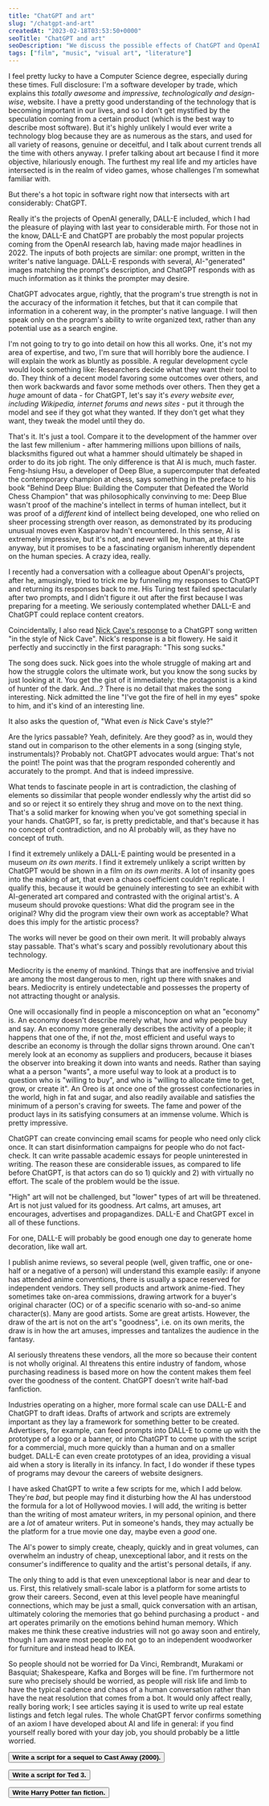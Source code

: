 ```yaml
---
title: "ChatGPT and art"
slug: "/chatgpt-and-art"
createdAt: "2023-02-18T03:53:50+0000"
seoTitle: "ChatGPT and art"
seoDescription: "We discuss the possible effects of ChatGPT and OpenAI's other projects on art."
tags: ["film", "music", "visual art", "literature"]
---
```


I feel pretty lucky to have a Computer Science degree, especially during these times. Full disclosure: I'm a software developer by trade, which explains this _totally awesome_ and _impressive, technologically and design-wise_, website. I have a pretty good understanding of the technology that is becoming important in our lives, and so I don't get mystified by the speculation coming from a certain product (which is the best way to describe most software). But it's highly unlikely I would ever write a technology blog because they are as numerous as the stars, and used for all variety of reasons, genuine or deceitful, and I talk about current trends all the time with others anyway. I prefer talking about art because I find it more objective, hilariously enough. The furthest my real life and my articles have intersected is in the realm of video games, whose challenges I'm somewhat familiar with.

But there's a hot topic in software right now that intersects with art considerably: ChatGPT.

Really it's the projects of OpenAI generally, DALL-E included, which I had the pleasure of playing with last year to considerable mirth. For those not in the know, DALL-E and ChatGPT are probably the most popular projects coming from the OpenAI research lab, having made major headlines in 2022. The inputs of both projects are similar: one prompt, written in the writer's native language. DALL-E responds with several, AI-"generated" images matching the prompt's description, and ChatGPT responds with as much information as it thinks the prompter may desire.

ChatGPT advocates argue, rightly, that the program's true strength is not in the accuracy of the information it fetches, but that it can compile that information in a coherent way, in the prompter's native language. I will then speak only on the program's ability to write organized text, rather than any potential use as a search engine.

I'm not going to try to go into detail on how this all works. One, it's not my area of expertise, and two, I'm sure that will horribly bore the audience. I will explain the work as bluntly as possible. A regular development cycle would look something like: Researchers decide what they want their tool to do. They think of a decent model favoring some outcomes over others, and then work backwards and favor some methods over others. Then they get a _huge_ amount of data - for ChatGPT, let's say it's _every website ever, including Wikipedia, internet forums and news sites_ - put it through the model and see if they got what they wanted. If they don't get what they want, they tweak the model until they do.

That's it. It's just a tool. Compare it to the development of the hammer over the last few millenium - after hammering millions upon billions of nails, blacksmiths figured out what a hammer should ultimately be shaped in order to do its job right. The only difference is that AI is much, much faster. Feng-hsiung Hsu, a developer of Deep Blue, a supercomputer that defeated the contemporary champion at chess, says something in the preface to his book "Behind Deep Blue: Building the Computer that Defeated the World Chess Champion" that was philosophically convinving to me: Deep Blue wasn't proof of the machine's intellect in terms of human intellect, but it was proof of a _different_ kind of intellect being developed, one who relied on sheer processing strength over reason, as demonstrated by its producing unusual moves even Kasparov hadn't encountered. In this sense, AI is extremely impressive, but it's not, and never will be, human, at this rate anyway, but it promises to be a fascinating organism inherently dependent on the human species. A crazy idea, really.

I recently had a conversation with a colleague about OpenAI's projects, after he, amusingly, tried to trick me by funneling my responses to ChatGPT and returning its responses back to me. His Turing test failed spectacularly after two prompts, and I didn't figure it out after the first because I was preparing for a meeting. We seriously contemplated whether DALL-E and ChatGPT could replace content creators.

Coincidentally, I also read <a href="https://www.theredhandfiles.com/chat-gpt-what-do-you-think/" target="_blank" rel="noopener noreferrer">Nick Cave's response</a> to a ChatGPT song written "in the style of Nick Cave". Nick's response is a bit flowery. He said it perfectly and succinctly in the first paragraph: "This song sucks."

The song does suck. Nick goes into the whole struggle of making art and how the struggle colors the ultimate work, but you know the song sucks by just looking at it. You get the gist of it immediately: the protagonist is a kind of hunter of the dark. And...? There is no detail that makes the song interesting. Nick admitted the line "I've got the fire of hell in my eyes" spoke to him, and it's kind of an interesting line.

It also asks the question of, "What even _is_ Nick Cave's style?"

Are the lyrics passable? Yeah, definitely. Are they good? as in, would they stand out in comparison to the other elements in a song (singing style, instrumentals)? Probably not. ChatGPT advocates would argue: That's not the point! The point was that the program responded coherently and accurately to the prompt. And that is indeed impressive.

What tends to fascinate people in art is contradiction, the clashing of elements so dissimilar that people wonder endlessly why the artist did so and so or reject it so entirely they shrug and move on to the next thing. That's a solid marker for knowing when you've got something special in your hands. ChatGPT, so far, is pretty predictable, and that's because it has no concept of contradiction, and no AI probably will, as they have no concept of truth.

I find it extremely unlikely a DALL-E painting would be presented in a museum _on its own merits_. I find it extremely unlikely a script written by ChatGPT would be shown in a film _on its own merits_. A lot of insanity goes into the making of art, that even a chaos coefficient couldn't replicate. I qualify this, because it would be genuinely interesting to see an exhibit with AI-generated art compared and contrasted with the original artist's. A museum should provoke questions: What did the program see in the original? Why did the program view their own work as acceptable? What does this imply for the artistic process?

The works will never be good on their own merit. It will probably always stay passable. That's what's scary and possibly revolutionary about this technology.

Mediocrity is the enemy of mankind. Things that are inoffensive and trivial are among the most dangerous to men, right up there with snakes and bears. Mediocrity is entirely undetectable and possesses the property of not attracting thought or analysis.

One will occasionally find in people a misconception on what an "economy" is. An economy doesn't describe merely what, how and why people buy and say. An economy more generally describes the activity of a people; it happens that one of the, if not 
_the_, most efficient and useful ways to describe an economy is through the dollar signs thrown around. One can't merely look at an economy as suppliers and producers, because it biases the observer into breaking it down into wants and needs. Rather than saying what a a person "wants", a more useful way to look at a product is to question who is "willing to buy", and who is "willing to allocate time to get, grow, or create it". An Oreo is at once one of the grossest confectionaries in the world, high in fat and sugar, and also readily available and satisfies the minimum of a person's craving for sweets. The fame and power of the product lays in its satisfying consumers at an immense volume. Which is pretty impressive.

ChatGPT can create convincing email scams for people who need only click once. It can start disinformation campaigns for people who do not fact-check. It can write passable academic essays for people uninterested in writing. The reason these are considerable issues, as compared to life before ChatGPT, is that actors can do so 1) quickly and 2) with virtually no effort. The scale of the problem would be the issue.

"High" art will not be challenged, but "lower" types of art will be threatened. Art is not just valued for its goodness. Art calms, art amuses, art encourages, advertises and propagandizes. DALL-E and ChatGPT excel in all of these functions.

For one, DALL-E will probably be good enough one day to generate home decoration, like wall art.

I publish anime reviews, so several people (well, given traffic, one or one-half or a negative of a person) will understand this example easily: if anyone has attended anime conventions, there is usually a space reserved for independent vendors. They sell products and artwork anime-fied. They sometimes take on-area commissions, drawing artwork for a buyer's original character (OC) or of a specific scenario with so-and-so anime character(s). Many are good artists. Some are great artists. However, the draw of the art is not on the art's "goodness", i.e. on its own merits, the draw is in how the art amuses, impresses and tantalizes the audience in the fantasy.

AI seriously threatens these vendors, all the more so because their content is not wholly original. AI threatens this entire industry of fandom, whose purchasing readiness is based more on how the content makes them feel over the goodness of the content. ChatGPT doesn't write half-bad fanfiction.

Industries operating on a higher, more formal scale can use DALL-E and ChatGPT to draft ideas. Drafts of artwork and scripts are extremely important as they lay a framework for something better to be created. Advertisers, for example, can feed prompts into DALL-E to come up with the prototype of a logo or a banner, or into ChatGPT to come up with the script for a commercial, much more quickly than a human and on a smaller budget. DALL-E can even create prototypes of an idea, providing a visual aid when a story is literally in its infancy. In fact, I do wonder if these types of programs may devour the careers of website designers.

I have asked ChatGPT to write a few scripts for me, which I add below. They're _bad_, but people may find it disturbing how the AI has understood the formula for a lot of Hollywood movies. I will add, the writing is better than the writing of most amateur writers, in my personal opinion, and there are a _lot_ of amateur writers. Put in someone's hands, they may actually be the platform for a true movie one day, maybe even a _good_ one.

The AI's power to simply create, cheaply, quickly and in great volumes, can overwhelm an industry of cheap, unexceptional labor, and it rests on the consumer's indifference to quality and the artist's personal details, if any.

The only thing to add is that even unexceptional labor is near and dear to us. First, this relatively small-scale labor is a platform for some artists to grow their careers. Second, even at this level people have meaningful connections, which may be just a small, quick conversation with an artisan, ultimately coloring the memories that go behind purchasing a product - and art operates primarily on the emotions behind human memory. Which makes me think these creative industries will not go away soon and entirely, though I am aware most people do not go to an independent woodworker for furniture and instead head to IKEA.

So people should not be worried for Da Vinci, Rembrandt, Murakami or Basquiat; Shakespeare, Kafka and Borges will be fine. I'm furthermore not sure who precisely should be worried, as people will risk life and limb to have the typical cadence and chaos of a human conversation rather than have the neat resolution that comes from a bot. It would only affect really, really boring work; I see articles saying it is used to write up real estate listings and fetch legal rules. The whole ChatGPT fervor confirms something of an axiom I have developed about AI and life in general: if you find yourself really bored with your day job, you should probably be a little worried.

<style>
    .hide {
        display: none;
    }
</style>

<button><strong onclick="document.getElementById('cast-away-2-script').classList.toggle('hide')">Write a script for a sequel to Cast Away (2000).</strong></button>

<p id="cast-away-2-script" class="hide">
Title: Return to Isolation<br/><br/>
Fade in:<br/><br/>
INT. AIRPLANE - DAY<br/><br/>
We see a close-up of a hand, holding onto the armrest of an airplane seat. The hand is that of Chuck Noland, who we remember as the FedEx executive stranded on a deserted island in the previous film.<br/><br/>
Cut to:<br/><br/>
EXT. AIRPLANE - DAY<br/><br/>
The airplane flies over a vast ocean. Chuck gazes out the window, a look of longing in his eyes. He is returning to the place where he was once lost, but also found himself.<br/><br/>
Cut to:<br/><br/>
INT. AIRPLANE - DAY<br/><br/>
A stewardess approaches Chuck.<br/><br/>
Stewardess: Excuse me, sir. Can I get you anything?<br/><br/>
Chuck (lost in thought): No, thank you.<br/><br/>
Stewardess: Is everything okay?<br/><br/>
Chuck (sighs): I’m just returning to an old friend.<br/><br/>
Cut to:<br/><br/>
EXT. DESERTED ISLAND - DAY<br/><br/>
The airplane lands on the island, and Chuck disembarks. He looks around, taking in the familiar surroundings.<br/><br/>
Cut to:<br/><br/>
INT. CAVE - DAY<br/><br/>
Chuck enters the cave that he had once used as a shelter. He sees a piece of driftwood with the words “Wilson” carved into it, a nod to the volleyball that he had befriended and named Wilson during his time on the island.<br/><br/>
Chuck (whispering): Wilson, I’m back.<br/><br/>
Cut to:<br/><br/>
EXT. BEACH - DAY<br/><br/>
Chuck walks along the beach, revisiting the places where he spent his time on the island. He sees the spot where he built his fire, the tree where he carved his messages of hope, and the rock formations where he would sit and watch the sunset.<br/><br/>
Cut to:<br/><br/>
INT. CAVE - DAY<br/><br/>
Chuck sits in the cave, staring at the fire. He thinks about all the moments of hardship and triumph that he experienced on the island. He realizes that despite all the challenges he faced, he was able to find meaning and purpose in his life.<br/><br/>
Cut to:<br/><br/>
EXT. BEACH - DAY<br/><br/>
As Chuck stands on the beach, he hears a sound that he recognizes. He turns to see a FedEx plane flying overhead, and he knows that it is time for him to return to civilization.<br/><br/>
Cut to:<br/><br/>
INT. AIRPLANE - DAY<br/><br/>
As the airplane takes off, Chuck gazes out the window, a sense of peace in his heart. He knows that he has been forever changed by his time on the island, and that the lessons he learned there will stay with him for the rest of his life.<br/><br/>
Fade to black.<br/><br/>
The End.<br/><br/>
</p>


<button><strong onclick="document.getElementById('ted-3-script').classList.toggle('hide')">Write a script for Ted 3.</strong></button>

<p id="ted-3-script" class="hide">
Title: Ted 3: The Search for Fatherhood<br/><br/>
Fade in:<br/><br/>
INT. TED'S APARTMENT - DAY<br/><br/>
Ted, John, and Samantha are sitting on the couch, playing video games and drinking beer.<br/><br/>
TED<br/><br/>
(excitedly)<br/><br/>
Guys, I've got an idea! What if we go on a road trip to find my dad?<br/><br/>
JOHN<br/><br/>
(surprised)<br/><br/>
Your dad? I thought he died when you were a kid.<br/><br/>
TED<br/><br/>
(deflated)<br/><br/>
Yeah, that's what I thought too. But my mom just found an old letter he wrote to her before he died. It says he's actually alive and living in Florida.<br/><br/>
SAMANTHA<br/><br/>
(interested)<br/><br/>
Really? That's wild.<br/><br/>
JOHN<br/><br/>
(dubious)<br/><br/>
Are you sure this isn't just some crazy prank your mom is playing on you?<br/><br/>
TED<br/><br/>
(determined)<br/><br/>
I don't know, but I have to find out. Will you guys come with me?<br/><br/>
JOHN and SAMANTHA<br/><br/>
(in unison)<br/><br/>
Of course!<br/><br/>
Cut to:<br/><br/>
EXT. ROAD TRIP - DAY<br/><br/>
Ted, John, and Samantha are driving down the highway in a van, laughing and singing along to classic rock songs.<br/><br/>
Cut to:<br/><br/>
INT. FLORIDA MOTEL ROOM - DAY<br/><br/>
The trio have checked into a motel room and are sitting around a table, looking at a map and discussing their plan.<br/><br/>
TED<br/><br/>
(excitedly)<br/><br/>
According to the letter, my dad is living in a small town just a few hours from here.<br/><br/>
JOHN<br/><br/>
(skeptical)<br/><br/>
But how are we going to find him? There must be thousands of people living in that town.<br/><br/>
TED<br/><br/>
(determined)<br/><br/>
I don't know, but I'm not giving up until I find him.<br/><br/>
Cut to:<br/><br/>
INT. TOWN DINER - DAY<br/><br/>
Ted, John, and Samantha are sitting in a booth, drinking coffee and talking to the waitress.<br/><br/>
WAITRESS<br/><br/>
(sympathetically)<br/><br/>
Sorry, honey, I've never heard of anyone by that name living in this town.<br/><br/>
TED<br/><br/>
(disappointed)<br/><br/>
Thanks anyway.<br/><br/>
Just then, an old man walks into the diner and sits down at the counter.<br/><br/>
OLD MAN<br/><br/>
(excitedly)<br/><br/>
Hey, I couldn't help but overhear your conversation. That name you're looking for, it sounds familiar.<br/><br/>
TED<br/><br/>
(excitedly)<br/><br/>
Really? Do you know my dad?<br/><br/>
OLD MAN<br/><br/>
(smiling)<br/><br/>
I might. Why don't you come with me and I'll introduce you.<br/><br/>
Cut to:<br/><br/>
INT. OLD MAN'S HOUSE - DAY<br/><br/>
Ted, John, and Samantha follow the old man into his house. The old man leads them into a small room and points to a picture on the wall.<br/><br/>
OLD MAN<br/><br/>
(proudly)<br/><br/>
That's him, your dad.<br/><br/>
Ted approaches the picture and gasps in amazement.<br/><br/>
TED<br/><br/>
(tearfully)<br/><br/>
It's him. It's really him.<br/><br/>
The old man nods, a look of pride on his face.<br/><br/>
OLD MAN<br/><br/>
(tearfully)<br/><br/>
I've been taking care of him ever since he showed up here, lost and alone. I promised him I'd keep his whereabouts a secret until he was ready to be found.<br/><br/>
Ted turns to the old man, tears streaming down his face.<br/><br/>
The End.<br/><br/>
</p>


<button><strong onclick="document.getElementById('harry-potter-fanfic').classList.toggle('hide')">Write Harry Potter fan fiction.</strong></button>

<p id="harry-potter-fanfic" class="hide">
Harry Potter sat in his office at the Ministry of Magic, staring at a blank piece of parchment on his desk. It had been five years since the defeat of Voldemort, and he was now the Head of the Department of Magical Law Enforcement. The past few years had been challenging, as he worked to restore order and justice to the wizarding world.<br/><br/>
Suddenly, there was a knock on the door. Harry sighed, wondering who could possibly be disturbing him now. "Come in," he called out.<br/><br/>
The door opened, revealing a young witch. She was shaking and looked terrified. "Mr. Potter," she said, her voice trembling. "I need your help."<br/><br/>
Harry leaned forward, intrigued. "What seems to be the problem?"<br/><br/>
The witch took a deep breath and then blurted out her story. "There's a monster on the loose, Mr. Potter. It's attacking witches and wizards in the countryside, and no one knows how to stop it."<br/><br/>
Harry was on his feet in an instant. He grabbed his wand and headed for the door. "I'll take care of it," he said, determination in his voice.<br/><br/>
He Apparated to the site of the first attack, a small cottage on the edge of the Forbidden Forest. As he approached, he could hear the sounds of battle - spells being cast and creatures growling. Harry raised his wand and stepped inside.<br/><br/>
The scene that greeted him was one of chaos. A large, serpent-like monster was thrashing about, its jaws snapping as it tried to attack the defenders. Harry recognized the creature immediately - it was a Basilisk, one of the deadliest creatures in the wizarding world.<br/><br/>
He didn't hesitate. With a shout of "Avada Kedavra!", he sent a jet of green light towards the creature. The Basilisk roared in pain, but it didn't stop. Harry cast spell after spell, but the creature was too powerful.<br/><br/>
Just as he was about to give up, he heard a voice in his head. "Harry, it's me - Dumbledore. I have a plan, but you have to trust me."<br/><br/>
Harry nodded, even though he knew Dumbledore was long gone. He closed his eyes and concentrated, allowing himself to be guided by the voice in his head. When he opened his eyes again, he saw that the Basilisk was staring at him, its gaze locked onto his.<br/><br/>
And then, with a mighty roar, the Basilisk vanished, swallowed up by a vortex that seemed to come from nowhere. Harry stood there, stunned, as the voice in his head chuckled.<br/><br/>
"Well done, Harry. The Basilisk is gone, but there will always be more dangers in the wizarding world. You must always be ready to face them, no matter what."<br/><br/>
Harry nodded, smiling. He knew that as long as he had the memories of his friends and mentors, he would never be alone. And with that, he turned and walked back into the sunlight, ready for whatever lay ahead.<br/><br/>
</p>

